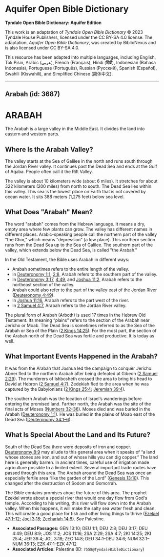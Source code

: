 # Aquifer Open Bible Dictionary

**Tyndale Open Bible Dictionary: Aquifer Edition**

This work is an adaptation of *Tyndale Open Bible Dictionary* © 2023 Tyndale House Publishers, licensed under the CC BY\-SA 4\.0 license. The adaptation, *Aquifer Open Bible Dictionary*, was created by BiblioNexus and is also licensed under CC BY\-SA 4\.0\.

This resource has been adapted into multiple languages, including English, Tok Pisin, Arabic (عربي), French (Français), Hindi (हिंदी), Indonesian (Bahasa Indonesia), Portuguese (Português), Russian (Русский), Spanish (Español), Swahili (Kiswahili), and Simplified Chinese (简体中文).



--------------------------------

## Arabah (id: 3687)

ARABAH
======

The Arabah is a large valley in the Middle East. It divides the land into eastern and western parts. 

Where Is the Arabah Valley?
---------------------------

The valley starts at the Sea of Galilee in the north and runs south through the Jordan River valley. It continues past the Dead Sea and ends at the Gulf of Aqaba. People often call it the Rift Valley. 

The valley is about 10 kilometers wide (about 6 miles). It stretches for about 322 kilometers (200 miles) from north to south. The Dead Sea lies within this valley. This sea is the lowest place on Earth that is not covered by ocean water. It sits 388 meters (1,275 feet) below sea level.

What Does "Arabah" Mean?
------------------------

The word "arabah" comes from the Hebrew language. It means a dry, empty area where few plants can grow. The valley has different names in different places. Arabic\-speaking people call the northern part of the valley "the Ghor," which means "depression" (a low place). This northern section runs from the Dead Sea up to the Sea of Galilee. The southern part of the valley, which extends below the Dead Sea, is called "the Arabah."

In the Old Testament, the Bible uses Arabah in different ways:

* Arabah sometimes refers to the entire length of the valley.
* In [Deuteronomy 1:1](https://ref.ly/Deut1:1); [2:8,](https://ref.ly/Deut2:8) Arabah refers to the southern part of the valley.
* In [Deuteronomy 3:17](https://ref.ly/Deut3:17), [4:49](https://ref.ly/Deut4:49), and [Joshua 11:2,](https://ref.ly/Josh11:2) Arabah refers to the northeast section of the valley.
* Arabah could also refer to the part of the valley east of the Jordan River ([Deuteronomy 4:49](https://ref.ly/Deut4:49)).
* In [Joshua 11:16](https://ref.ly/Josh11:16), Arabah refers to the part west of the river.
* In [2 Samuel 4:7](https://ref.ly/2Sam4:7), Arabah refers to the Jordan River valley.

The plural form of Arabah (Arboth) is used 17 times in the Hebrew Old Testament. Its meaning “plains" refers to the section of the Arabah near Jericho or Moab. The Dead Sea is sometimes referred to as the Sea of the Arabah or Sea of the Plain ([2 Kings 14:25](https://ref.ly/2Kgs14:25)). For the most part, the section of the Arabah north of the Dead Sea was fertile and productive. It is today as well.

What Important Events Happened in the Arabah?
---------------------------------------------

It was from the Arabah that Joshua led the campaign to conquer Jericho. Abner fled to the northern Arabah after being defeated at Gibeon ([2 Samuel 2:29](https://ref.ly/2Sam2:29)). The murderers of Ishbosheth crossed the area to bring his head to David at Hebron ([2 Samuel 4:7](https://ref.ly/2Sam4:7)). Zedekiah fled to the area when he was captured by the Babylonians ([2 Kings 25:4](https://ref.ly/2Kgs25:4); [Jeremiah 39:4](https://ref.ly/Jer39:4)).

The southern Arabah was the location of Israel’s wanderings before entering the promised land. Farther north, the Arabah was the site of the final acts of Moses ([Numbers 32–36](https://ref.ly/Num32:1-Num36:13)). Moses died and was buried in the Arabah ([Deuteronomy 1:1](https://ref.ly/Deut1:1)). He was buried in the plains of Moab east of the Dead Sea ([Deuteronomy 34:1–6](https://ref.ly/Deut34:1-Deut34:6)).

What Is Special About the Land and Its Future?
----------------------------------------------

South of the Dead Sea there were deposits of iron and copper. [Deuteronomy 8:9](https://ref.ly/Deut8:9) may allude to this general area when it speaks of “a land whose stones are iron, and out of whose hills you can dig copper.” The land here is generally barren. In ancient times, careful use of irrigation made agriculture possible to a limited extent. Several important trade routes have passed through this area. The Arabah around the Dead Sea was once an especially fertile area “like the garden of the Lord” ([Genesis 13:10](https://ref.ly/Gen13:10)). This changed after the destruction of Sodom and Gomorrah.

The Bible contains promises about the future of this area. The prophet Ezekiel wrote about a special river that would one day flow from God's temple. According to his writing, this river will flow down into the Arabah valley. When this happens, it will make the salty sea water fresh and clean. This will create a good place for fish and other living things to thrive ([Ezekiel 47:1–12](https://ref.ly/Ezek47:1-Ezek47:12); [Joel 3:18](https://ref.ly/Joel3:18); [Zechariah 14:8](https://ref.ly/Zech14:8)). *See* Palestine.

* **Associated Passages:** GEN 13:10; DEU 1:1; DEU 2:8; DEU 3:17; DEU 4:49; DEU 8:9; JOS 11:2; JOS 11:16; 2SA 2:29; 2SA 4:7; 2KI 14:25; 2KI 25:4; JER 39:4; JOL 3:18; ZEC 14:8; DEU 34:1–DEU 34:6; NUM 32:1–NUM 36:13; EZK 47:1–EZK 47:12
* **Associated Articles:** Palestine (ID: `7558@TyndaleBibleDictionary`)

